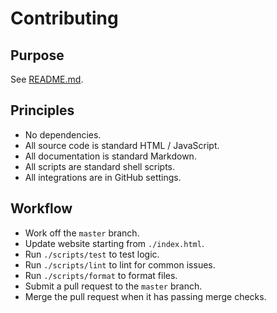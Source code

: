 # Contributing

## Purpose

See [README.md](./README.md).

## Principles

- No dependencies.
- All source code is standard HTML / JavaScript.
- All documentation is standard Markdown.
- All scripts are standard shell scripts.
- All integrations are in GitHub settings.

## Workflow

- Work off the `master` branch.
- Update website starting from `./index.html`.
- Run `./scripts/test` to test logic.
- Run `./scripts/lint` to lint for common issues.
- Run `./scripts/format` to format files.
- Submit a pull request to the `master` branch.
- Merge the pull request when it has passing merge checks.
